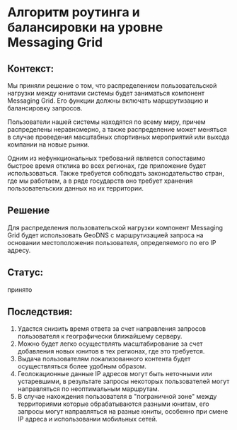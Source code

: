 # Алгоритм роутинга и балансировки на уровне Messaging Grid

## Контекст:

Мы приняли решение о том, что распределением пользовательской нагрузки между юнитами системы будет заниматься компонент Messaging Grid. Его функции должны включать маршрутизацию и балансировку запросов.

Пользователи нашей системы находятся по всему миру, причем распределены неравномерно, а также распределение может меняться в случае проведения масштабных спортивных мероприятий или выхода компании на новые рынки. 

Одним из нефункциональных требований является сопоставимо быстрое время отклика во всех регионах, где приложение будет использоваться. Также требуется соблюдать законодательство стран, где мы работаем, а в ряде государств оно требует хранения пользовательских данных на их территории.

## Решение

Для распределения пользовательской нагрузки компонент Messaging Grid будет использовать GeoDNS с маршрутизацией запроса на основании местоположения пользователя, определяемого по его IP адресу.

## Статус:

принято

## Последствия:

1. Удастся снизить время ответа за счет направления запросов пользователя к географически ближайшему серверу.
2. Можно будет легко осуществлять масштабирование за счет добавления новых юнитов в тех регионах, где это требуется.
3. Выдача пользователям локализованного контента будет осуществляться более удобным образом.
4. Геолокационные данные IP адресов могут быть неточными или устаревшими, в результате запросы некоторых пользователей могут направляться по неоптимальным маршрутам.
5. В случае нахождения пользователя в "пограничной зоне" между территориями которые обрабатываются разными юнитам, его запросы могут направляться на разные юниты, особенно при смене IP адреса и использовании мобильных сетей.